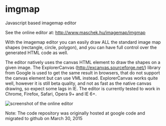 # imgmap
Javascript based imagemap editor

See the online editor at: http://www.maschek.hu/imagemap/imgmap

With the imagemap editor you can easily draw ALL the standard image map shapes (rectangle, circle, polygon),
and you can have full control over the generated HTML code as well.

The editor natively uses the canvas HTML element to draw the shapes on a given image.
The ExplorerCanvas (http://excanvas.sourceforge.net/) library from Google is used to get the same result in browsers, that do not support the
canvas element but can use VML instead. ExplorerCanvas works quite well, however it is still beta quality,
and not as fast as the native canvas drawing, so expect some lags in IE.
The editor is currently tested to work in Chrome, Firefox, Safari, Opera 9+ and IE 6+.

![screenshot of the online editor](http://www.maschek.hu/ext/imgmap.png)

Note:
The code repository was originally hosted at google code and migrated to github on March 30, 2015

